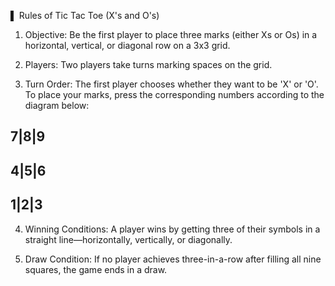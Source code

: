 ▌ Rules of Tic Tac Toe (X's and O's)

1. Objective: Be the first player to place three marks (either Xs or Os) in a horizontal, vertical, or diagonal row on a 3x3 grid.

2. Players: Two players take turns marking spaces on the grid.

3. Turn Order: The first player chooses whether they want to be 'X' or 'O'. To place your marks, press the corresponding numbers according to the diagram below:

7|8|9
-----
4|5|6
-----
1|2|3
-----

4. Winning Conditions: A player wins by getting three of their symbols in a straight line—horizontally, vertically, or diagonally.

5. Draw Condition: If no player achieves three-in-a-row after filling all nine squares, the game ends in a draw.
